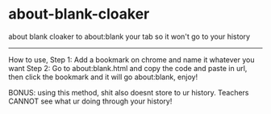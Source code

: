 # about-blank-cloaker
about blank cloaker to about:blank your tab so it won't go to your history

----------------------------------------------------------------------------

How to use,
Step 1: Add a bookmark on chrome and name it whatever you want
Step 2: Go to about:blank.html and copy the code and paste in url, then click the bookmark and it will go about:blank, enjoy!

BONUS: using this method, shit also doesnt store to ur history. Teachers CANNOT see what ur doing through your history!
